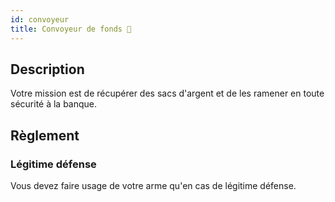 ```yaml
---
id: convoyeur
title: Convoyeur de fonds 🚛
---
```


## Description
Votre mission est de récupérer des sacs d'argent et de les ramener en toute sécurité à la banque.

## Règlement

### Légitime défense
Vous devez faire usage de votre arme qu'en cas de légitime défense.